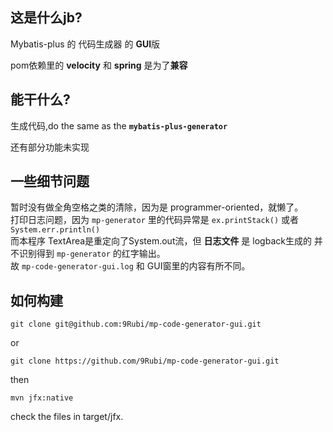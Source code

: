 ## 这是什么jb?

Mybatis-plus 的 代码生成器 的 **GUI**版

pom依赖里的 **velocity** 和 **spring** 是为了**兼容**

## 能干什么?

生成代码,do the same as the **`mybatis-plus-generator`**

还有部分功能未实现


## 一些细节问题

暂时没有做全角空格之类的清除，因为是 programmer-oriented，就懒了。  
打印日志问题，因为 `mp-generator` 里的代码异常是 `ex.printStack()` 或者 `System.err.println()`  
而本程序 TextArea是重定向了System.out流，但 **日志文件** 是 logback生成的 并不识别得到 `mp-generator` 的红字输出。  
故 `mp-code-generator-gui.log` 和 GUI窗里的内容有所不同。


## 如何构建
    git clone git@github.com:9Rubi/mp-code-generator-gui.git
or  

    git clone https://github.com/9Rubi/mp-code-generator-gui.git
    
then
    
    mvn jfx:native

check the files in target/jfx.